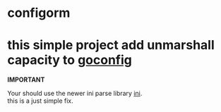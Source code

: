 # configorm
this simple project add unmarshall capacity to [goconfig](http://gowalker.org/api/v1/badge)
========

**IMPORTANT**

Your should use the newer ini parse library [ini](https://github.com/go-ini/ini).  
this is a just simple fix.
